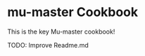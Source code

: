 mu-master Cookbook
===================

This is the key Mu-master cookbook! 

TODO: Improve Readme.md